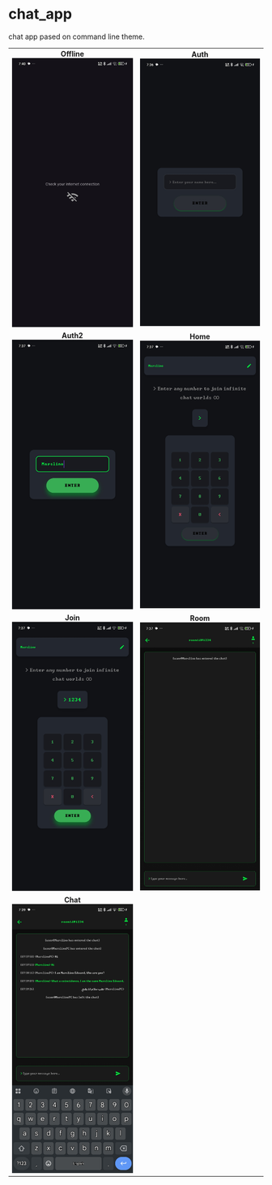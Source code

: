 # chat\_app

chat app pased on command line theme.

<div align="center">

<table>
  <tr>
    <td align="center">
      <b>Offline</b><br>
      <img src="screenshots/00-NoAuth.jpg" width="300">
    </td>
    <td align="center">
      <b>Auth</b><br>
      <img src="screenshots/01-Auth.jpg" width="300">
    </td>
  </tr>
  <tr>
    <td align="center">
      <b>Auth2</b><br>
      <img src="screenshots/02-Auth2.jpg" width="300">
    </td>
    <td align="center">
      <b>Home</b><br>
      <img src="screenshots/03-Home.jpg" width="300">
    </td>
  </tr>
  <tr>
    <td align="center">
      <b>Join</b><br>
      <img src="screenshots/04-Join.jpg" width="300">
    </td>
    <td align="center">
      <b>Room</b><br>
      <img src="screenshots/05-Room.jpg" width="300">
    </td>
  </tr>
  <tr>
    <td align="center">
      <b>Chat</b><br>
      <img src="screenshots/06-Chat.jpg" width="300">
    </td>
    <td></td>
  </tr>
</table>

</div>
